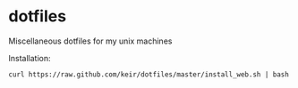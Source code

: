 dotfiles
========

Miscellaneous dotfiles for my unix machines

Installation:

    curl https://raw.github.com/keir/dotfiles/master/install_web.sh | bash
